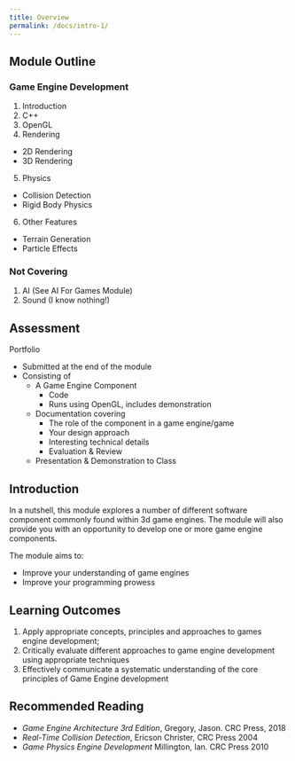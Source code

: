 ```yaml
---
title: Overview
permalink: /docs/intro-1/
---
```


## <a name="outline"></a>Module Outline  

### Game Engine Development

1. Introduction
2. C++
3. OpenGL
4. Rendering
  * 2D Rendering
  * 3D Rendering
5. Physics
  * Collision Detection
  * Rigid Body Physics
6. Other Features
  * Terrain Generation
  * Particle Effects
  
### Not Covering
1. AI (See AI For Games Module)
2. Sound (I know nothing!)

## <a name="assessment"></a>Assessment

Portfolio  
* Submitted at the end of the module  
* Consisting of  
  * A Game Engine Component
    * Code
    * Runs using OpenGL, includes demonstration 
  * Documentation covering
    * The role of the component in a game engine/game
    * Your design approach
    * Interesting technical details
    * Evaluation & Review
  * Presentation & Demonstration to Class

## Introduction

In a nutshell, this module explores a number of different software component commonly found within 3d game engines. The module will also provide you with an opportunity to develop one or more game engine components.   

The module aims to:
* Improve your understanding of game engines
* Improve your programming prowess

## Learning Outcomes

1. Apply appropriate concepts, principles and approaches to games engine development;
2. Critically evaluate different approaches to game engine development using appropriate techniques
3. Effectively communicate a systematic understanding of the core principles of Game Engine development

## Recommended Reading

* *Game Engine Architecture 3rd Edition*,  Gregory, Jason. CRC Press, 2018
* *Real-Time Collision Detection*, Ericson Christer, CRC Press 2004
* *Game Physics Engine Development* Millington, Ian. CRC Press 2010




